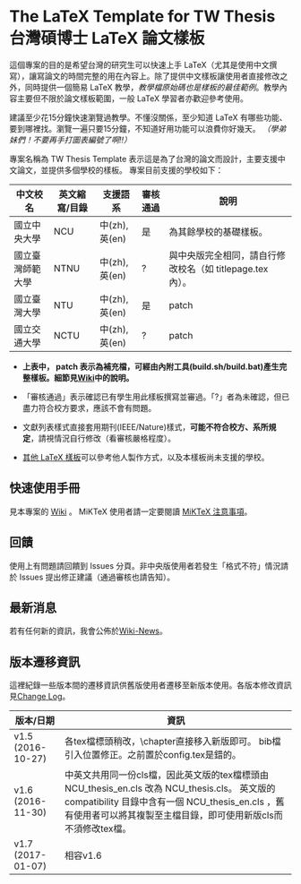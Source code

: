 # The LaTeX Template for TW Thesis 台灣碩博士 LaTeX 論文樣板

這個專案的目的是希望台灣的研究生可以快速上手 LaTeX（尤其是使用中文撰寫），讓寫論文的時間完整的用在內容上。除了提供中文樣板讓使用者直接修改之外，同時提供一個簡易 LaTeX 教學，*教學檔原始碼也是樣板的最佳範例*。教學內容主要但不限於論文樣板範圍，一般 LaTeX 學習者亦歡迎參考使用。

建議至少花15分鐘快速瀏覽過教學。不懂沒關係，至少知道 LaTeX 有哪些功能、要到哪裡找。瀏覽一遍只要15分鐘，不知道好用功能可以浪費你好幾天。
*（學弟妹們！不要再手打圖表編號了啊!!）*

專案名稱為 TW Thesis Template 表示這是為了台灣的論文而設計，主要支援中文論文，並提供多個學校的樣板。
專案目前支援的學校如下：

|   中文校名     | 英文縮寫/目錄 | 支援語系 | 審核通過 | 說明 |
| ------------- | ------------- | ------- | ------- | ------------- |
| 國立中央大學          | NCU    | 中(zh), 英(en) | 是 | 為其餘學校的基礎樣板。
| 國立臺灣師範大學      | NTNU   | 中(zh), 英(en) | ? | 與中央版完全相同，請自行修改校名（如 titlepage.tex 內）。
| 國立臺灣大學          |  NTU   | 中(zh), 英(en) | 是 | patch
| 國立交通大學          | NCTU   | 中(zh), 英(en) | ? | patch

- **上表中， patch 表示為補充檔，可經由內附工具(build.sh/build.bat)產生完整樣板。細節見[Wiki](https://github.com/sppmg/TW_Thesis_Template/wiki/%E5%88%9D%E7%B4%9A%E6%89%8B%E5%86%8A#patch-%E7%89%88%E6%A8%A3%E6%9D%BF%E4%BD%BF%E7%94%A8%E8%AA%AA%E6%98%8E)中的說明。**

- 「審核通過」表示確認已有學生用此樣板撰寫並審過。「?」者為未確認，但已盡力符合校方要求，應該不會有問題。

- 文獻列表樣式直接套用期刊(IEEE/Nature)樣式，**可能不符合校方、系所規定**，請視情況自行修改（看審核嚴格程度）。

- [其他 LaTeX 樣板](https://github.com/sppmg/TW_Thesis_Template/wiki/%E5%90%8C%E5%A5%BD%E9%80%A3%E7%B5%90)可以參考他人製作方式，以及本樣板尚未支援的學校。

## 快速使用手冊
見本專案的 [Wiki](https://github.com/sppmg/TW_Thesis_Template/wiki) 。
MiKTeX 使用者請一定要閱讀 [MiKTeX 注意事項](https://github.com/sppmg/TW_Thesis_Template/wiki/MiKTeX-%E6%B3%A8%E6%84%8F%E4%BA%8B%E9%A0%85)。

## 回饋
使用上有問題請回饋到 Issues 分頁。非中央版使用者若發生「格式不符」情況請於 Issues 提出修正建議（通過審核也請告知）。

## 最新消息
若有任何新的資訊，我會公佈於[Wiki-News](https://github.com/sppmg/TW_Thesis_Template/wiki/News)。

## 版本遷移資訊
這裡紀錄一些版本間的遷移資訊供舊版使用者遷移至新版本使用。各版本修改資訊見[Change Log](https://github.com/sppmg/TW_Thesis_Template/blob/master/CHANGELOG.md)。

| 版本/日期     | 資訊 |
| ------------- | ------------- |
| v1.5 (2016-10-27)    | 各tex檔標頭稍改，\\chapter直接移入新版即可。 bib檔引入位置修正。之前置於config.tex是錯的。 |
| v1.6 (2016-11-30)    | 中英文共用同一份cls檔，因此英文版的tex檔標頭由NCU_thesis_en.cls 改為 NCU_thesis.cls。 英文版的compatibility 目錄中含有一個 NCU_thesis_en.cls ，舊有使用者可以將其複製至主檔目錄，即可使用新版cls而不須修改tex檔。|
| v1.7 (2017-01-07)    | 相容v1.6 |



